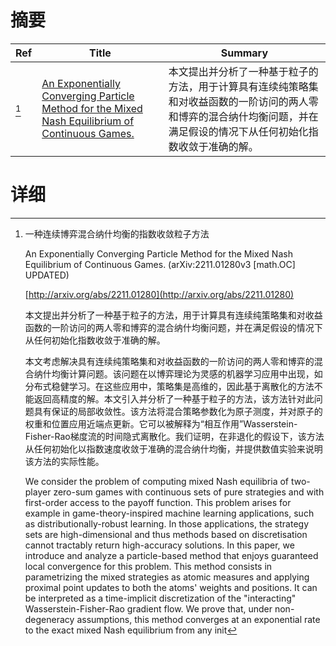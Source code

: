 # 摘要

| Ref | Title | Summary |
| --- | --- | --- |
| [^1] | [An Exponentially Converging Particle Method for the Mixed Nash Equilibrium of Continuous Games.](http://arxiv.org/abs/2211.01280) | 本文提出并分析了一种基于粒子的方法，用于计算具有连续纯策略集和对收益函数的一阶访问的两人零和博弈的混合纳什均衡问题，并在满足假设的情况下从任何初始化指数收敛于准确的解。 |

# 详细

[^1]: 一种连续博弈混合纳什均衡的指数收敛粒子方法

    An Exponentially Converging Particle Method for the Mixed Nash Equilibrium of Continuous Games. (arXiv:2211.01280v3 [math.OC] UPDATED)

    [http://arxiv.org/abs/2211.01280](http://arxiv.org/abs/2211.01280)

    本文提出并分析了一种基于粒子的方法，用于计算具有连续纯策略集和对收益函数的一阶访问的两人零和博弈的混合纳什均衡问题，并在满足假设的情况下从任何初始化指数收敛于准确的解。

    

    本文考虑解决具有连续纯策略集和对收益函数的一阶访问的两人零和博弈的混合纳什均衡计算问题。该问题在以博弈理论为灵感的机器学习应用中出现，如分布式稳健学习。在这些应用中，策略集是高维的，因此基于离散化的方法不能返回高精度的解。本文引入并分析了一种基于粒子的方法，该方法针对此问题具有保证的局部收敛性。该方法将混合策略参数化为原子测度，并对原子的权重和位置应用近端点更新。它可以被解释为“相互作用”Wasserstein-Fisher-Rao梯度流的时间隐式离散化。我们证明，在非退化的假设下，该方法从任何初始化以指数速度收敛于准确的混合纳什均衡，并提供数值实验来说明该方法的实际性能。

    We consider the problem of computing mixed Nash equilibria of two-player zero-sum games with continuous sets of pure strategies and with first-order access to the payoff function. This problem arises for example in game-theory-inspired machine learning applications, such as distributionally-robust learning. In those applications, the strategy sets are high-dimensional and thus methods based on discretisation cannot tractably return high-accuracy solutions.  In this paper, we introduce and analyze a particle-based method that enjoys guaranteed local convergence for this problem. This method consists in parametrizing the mixed strategies as atomic measures and applying proximal point updates to both the atoms' weights and positions. It can be interpreted as a time-implicit discretization of the "interacting" Wasserstein-Fisher-Rao gradient flow.  We prove that, under non-degeneracy assumptions, this method converges at an exponential rate to the exact mixed Nash equilibrium from any init
    

